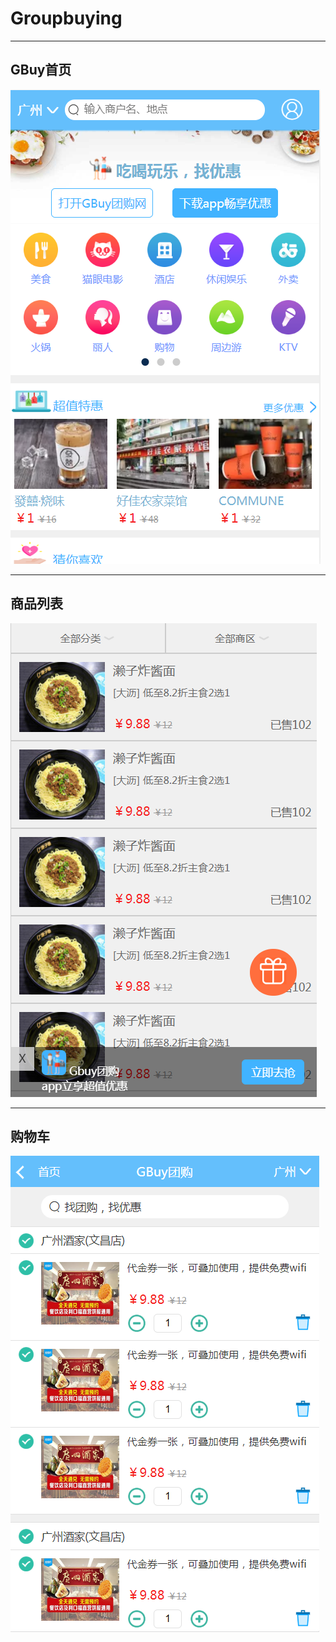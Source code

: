 # Groupbuying

---

GBuy首页
--------

![image](https://github.com/ihikki/Groupbuying/blob/master/showimg/%E9%A6%96%E9%A1%B5.png)

---

商品列表
--------

![image](https://github.com/ihikki/Groupbuying/blob/master/showimg/%E5%95%86%E5%93%81%E5%88%97%E8%A1%A8.png)

---

购物车
------

![image](https://github.com/ihikki/Groupbuying/blob/master/showimg/%E8%B4%AD%E7%89%A9%E8%BD%A6.png)
